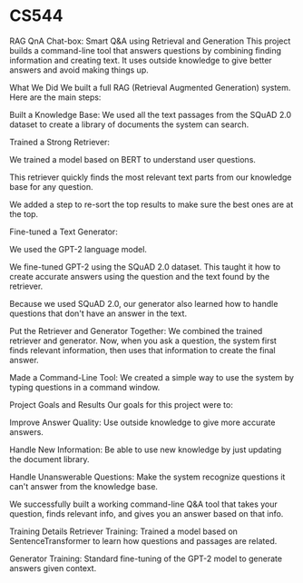 # CS544
RAG QnA Chat-box: Smart Q&A using Retrieval and Generation
This project builds a command-line tool that answers questions by combining finding information and creating text. It uses outside knowledge to give better answers and avoid making things up.

What We Did
We built a full RAG (Retrieval Augmented Generation) system. Here are the main steps:

Built a Knowledge Base: We used all the text passages from the SQuAD 2.0 dataset to create a library of documents the system can search.

Trained a Strong Retriever:

We trained a model based on BERT to understand user questions.

This retriever quickly finds the most relevant text parts from our knowledge base for any question.

We added a step to re-sort the top results to make sure the best ones are at the top.

Fine-tuned a Text Generator:

We used the GPT-2 language model.

We fine-tuned GPT-2 using the SQuAD 2.0 dataset. This taught it how to create accurate answers using the question and the text found by the retriever.

Because we used SQuAD 2.0, our generator also learned how to handle questions that don't have an answer in the text.

Put the Retriever and Generator Together: We combined the trained retriever and generator. Now, when you ask a question, the system first finds relevant information, then uses that information to create the final answer.

Made a Command-Line Tool: We created a simple way to use the system by typing questions in a command window.

Project Goals and Results
Our goals for this project were to:

Improve Answer Quality: Use outside knowledge to give more accurate answers.

Handle New Information: Be able to use new knowledge by just updating the document library.

Handle Unanswerable Questions: Make the system recognize questions it can't answer from the knowledge base.

We successfully built a working command-line Q&A tool that takes your question, finds relevant info, and gives you an answer based on that info.

Training Details
Retriever Training: Trained a model based on SentenceTransformer to learn how questions and passages are related.

Generator Training: Standard fine-tuning of the GPT-2 model to generate answers given context.

